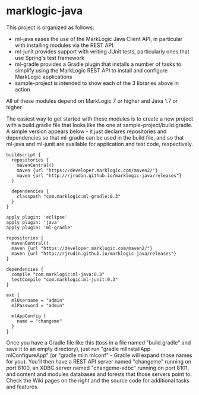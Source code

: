 marklogic-java
==============

This project is organized as follows:

- ml-java eases the use of the MarkLogic Java Client API, in particular with installing modules via the REST API.
- ml-junit provides support with writing JUnit tests, particularly ones that use Spring's test framework
- ml-gradle provides a Gradle plugin that installs a number of tasks to simplify using the MarkLogic REST API to install and configure MarkLogic applications
- sample-project is intended to show each of the 3 libraries above in action

All of these modules depend on MarkLogic 7 or higher and Java 1.7 or higher. 

The easiest way to get started with these modules is to create a new project with a build.gradle file that looks like the one at sample-project/build.gradle. A simple version appears below - it just declares repositories and dependencies so that ml-gradle can be used in the build file, and so that ml-java and ml-junit are available for application and test code, respectively. 

    buildscript {
      repositories {
        mavenCentral()
        maven {url "https://developer.marklogic.com/maven2/"}
        maven {url "http://rjrudin.github.io/marklogic-java/releases"}
      }
      
      dependencies {
        classpath "com.marklogic:ml-gradle:0.3"
      }
    }

    apply plugin: 'eclipse'
    apply plugin: 'java'
    apply plugin: 'ml-gradle'

    repositories {
      mavenCentral()
      maven {url "https://developer.marklogic.com/maven2/"}
      maven {url "http://rjrudin.github.io/marklogic-java/releases"}
    }

    dependencies {
      compile "com.marklogic:ml-java:0.3"
      testCompile "com.marklogic:ml-junit:0.3"
    }

    ext {
      mlUsername = "admin"
      mlPassword = "admin"
      
      mlAppConfig {
        name = "changeme"
      }
    }

Once you have a Gradle file like this (toss in a file named "build.gradle" and save it to an empty directory), just run "gradle mlInstallApp mlConfigureApp" (or "gradle mlin mlconf" - Gradle will expand those names for you). You'll then have a REST API server named "changeme" running on port 8100, an XDBC server named "changeme-xdbc" running on port 8101, and content and modules databases and forests that those servers point to. Check the Wiki pages on the right and the source code for additional tasks and features. 
